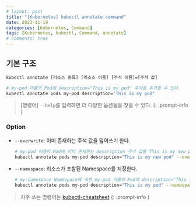 ```yaml
---
# layout: post
title: "[Kubernetes] kubectl annotate command"
date: 2023-11-19
categories: [Kubernetes, Command]
tags: [Kubernetes, kubectl, Command, annotate]
# comments: true
---
```


## 기본 구조

```bash
kubectl annotate [리소스 종류] [리소스 이름] [주석 이름]=[주석 값]

# my-pod 이름의 Pod에 description="This is my pod" 주석을 추가할 수 있다.
kubectl annotate pods my-pod description="This is my pod"
```

> [명령어] `--help`를 입력하면 더 다양한 옵션들을 찾을 수 있다.
{: .prompt-info }

### Option

- `--overwrite`: 이미 존재하는 주석 값을 덮어쓰기 한다.
    ```bash
    # my-pod 이름의 Pod에 이미 존재하는 description 주석 값을 This is my new pod으로 덮어쓴다.
    kubectl annotate pods my-pod description="This is my new pod" --overwrite
    ```

- `--namespace`: 리소스가 포함된 Namespace를 지정한다.
    ```bash
    # my-namespace Namespace에 속한 my-pod 이름의 Pod에 description="This is my pod" 주석을 추가
    kubectl annotate pods my-pod description="This is my pod" --namespace my-namespace
    ```

> 자주 쓰는 명령어는 [kubectl-cheatsheet](https://kubernetes.io/docs/reference/kubectl/cheatsheet/)
{: .prompt-info }